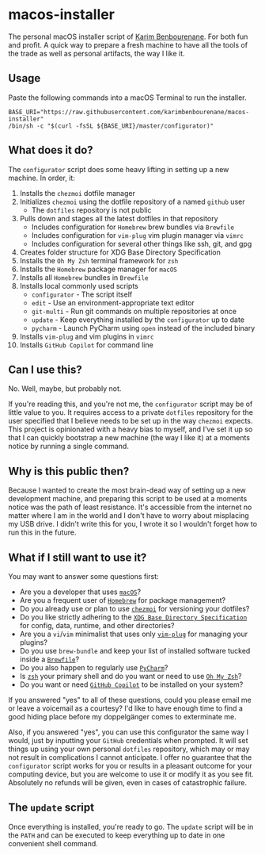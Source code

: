 # macos-installer

The personal macOS installer script of
[Karim Benbourenane](https://www.benbourenane.com). For both fun and profit. A
quick way to prepare a fresh machine to have all the tools of the trade as well
as personal artifacts, the way I like it.

## Usage

Paste the following commands into a macOS Terminal to run the installer.

```shell
BASE_URI="https://raw.githubusercontent.com/karimbenbourenane/macos-installer"
/bin/sh -c "$(curl -fsSL ${BASE_URI}/master/configurator)"
```

## What does it do?

The `configurator` script does some heavy lifting in setting up a new machine.
In order, it:

1. Installs the `chezmoi` dotfile manager
2. Initializes `chezmoi` using the dotfile repository of a named `github` user
    - The `dotfiles` repository is not public
3. Pulls down and stages all the latest dotfiles in that repository
    - Includes configuration for `Homebrew` brew bundles via `Brewfile`
    - Includes configuration for `vim-plug` vim plugin manager via `vimrc`
    - Includes configuration for several other things like ssh, git, and gpg
4. Creates folder structure for XDG Base Directory Specification
5. Installs the `Oh My Zsh` terminal framework for `zsh`
6. Installs the `Homebrew` package manager for `macOS`
7. Installs all `Homebrew` bundles in `Brewfile`
8. Installs local commonly used scripts
    - `configurator` - The script itself
    - `edit` - Use an environment-appropriate text editor
    - `git-multi` - Run git commands on multiple repositories at once
    - `update` - Keep everything installed by the `configurator` up to date
    - `pycharm` - Launch PyCharm using `open` instead of the included binary
9. Installs `vim-plug` and vim plugins in `vimrc`
10. Installs `GitHub Copilot` for command line

## Can I use this?

No. Well, maybe, but probably not.

If you're reading this, and you're not me, the `configurator` script may be of
little value to you. It requires access to a private `dotfiles` repository for
the user specified that I believe needs to be set up in the way `chezmoi`
expects. This project is opinionated with a heavy bias to myself, and I've set
it up so that I can quickly bootstrap a new machine (the way I like it) at a
moments notice by running a single command.

## Why is this public then?

Because I wanted to create the most brain-dead way of setting up a new
development machine, and preparing this script to be used at a moments notice
was the path of least resistance. It's accessible from the internet no matter
where I am in the world and I don't have to worry about misplacing my USB
drive. I didn't write this for you, I wrote it so I wouldn't forget how to run
this in the future.

## What if I still want to use it?

You may want to answer some questions first:

- Are you a developer that uses [`macOS`](https://www.apple.com/macos)?
- Are you a frequent user of [`Homebrew`](https://brew.sh) for package
  management?
- Do you already use or plan to use [`chezmoi`](https://www.chezmoi.io) for
  versioning your dotfiles?
- Do you like strictly adhering to the [`XDG Base Directory Specification`](
  https://specifications.freedesktop.org/basedir-spec/latest) for config,
  data, runtime, and other directories?
- Are you a `vi`/`vim` minimalist that uses only [`vim-plug`](
  https://github.com/junegunn/vim-plug) for managing your plugins?
- Do you use `brew-bundle` and keep your list of installed software tucked
  inside a [`Brewfile`](https://github.com/Homebrew/homebrew-bundle)?
- Do you also happen to regularly use [`PyCharm`](
  https://www.jetbrains.com/pycharm)?
- Is [`zsh`](https://www.zsh.org) your primary shell and do you want or need to
  use [`Oh My Zsh`](https://ohmyz.sh)?
- Do you want or need [`GitHub Copilot`](https://github.com/features/copilot)
  to be installed on your system?

If you answered "yes" to all of these questions, could you please email me or
leave a voicemail as a courtesy? I'd like to have enough time to find a good
hiding place before my doppelgänger comes to exterminate me.

Also, if you answered "yes", you can use this configurator the same way I
would, just by inputting your `GitHub` credentials when prompted. It will set
things up using your own personal `dotfiles` repository, which may or may not
result in complications I cannot anticipate. I offer no guarantee that the
`configurator` script works for you or results in a pleasant outcome for your
computing device, but you are welcome to use it or modify it as you see fit.
Absolutely no refunds will be given, even in cases of catastrophic failure.

## The `update` script

Once everything is installed, you're ready to go. The `update` script will be
in the `PATH` and can be executed to keep everything up to date in one
convenient shell command.

